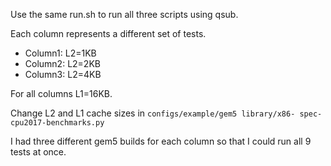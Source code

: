 Use the same run.sh to run all three scripts using qsub.

Each column represents a different set of tests.

* Column1: L2=1KB
* Column2: L2=2KB
* Column3: L2=4KB

For all columns L1=16KB.

Change L2 and L1 cache sizes in ```configs/example/gem5 library/x86- spec-cpu2017-benchmarks.py```

I had three different gem5 builds for each column so that I could run all 9 tests at once.

